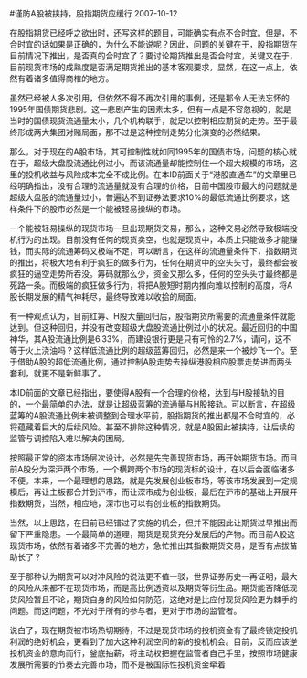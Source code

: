 #谨防A股被挟持，股指期货应缓行
2007-10-12


在股指期货已经呼之欲出时，还写这样的题目，可能确实有点不合时宜。但是，不合时宜的话如果是正确的，为什么不能说呢？因此，问题的关键在于，股指期货在目前情况下推出，是否真的合时宜了？要讨论期货推出是否合时宜，关键又在于，目前现货市场的成熟度是否满足期货推出的基本客观要求，显然，在这一点上，依然有着诸多值得商榷的地方。


 


虽然已经被人多次引用，但依然不得不再次引用的事例，还是那令人无法忘怀的1995年国债期货悲剧。这一悲剧产生的因素太多，但有一点是不容忽视的，就是当时的国债现货流通量太小，几个机构联手，就足以控制相应期货的走势。至于最终形成两大集团对赌局面，那不过是这种控制走势分化演变的必然结果。


 


那么，对于现在的A股市场，其可控制性就如同1995年的国债市场，问题的核心就在于，超级大盘股流通比例过小，而该流通量却能控制住一个超大规模的市场，这里的投机收益与风险成本完全不成比例。在本ID前面关于“港股直通车”的文章里已经明确指出，没有合理的流通量就没有合理的价格，目前中国股市最大的问题就是超级大盘股的流通量过小，普遍达不到证券法要求10%的最低流通比例要求，这样条件下的股市必然是一个能被轻易操纵的市场。


 


一个能被轻易操纵的现货市场一旦出现期货交易，那么，这种交易必然导致极端投机行为的出现。目前没有任何的现货卖空，也就是现货中，本质上只能做多才能赚钱，而实际的流通筹码又极端不足，可以断言，在这样的流通量条件下，指数期货的推出，将极大地有利于疯狂的做多行为，任何在期货中的空头头寸，最终都会被疯狂的逼空走势所吞没。筹码就那么少，资金又那么多，任何的空头头寸最终都是死路一条。而极端的疯狂做多行为，将把A股短时期内推向难以控制的高度，将A股长期发展的精气神耗尽，最终导致难以收拾的局面。


 


有一种观点认为，目前红筹、H股大量回归后，股指期货所需要的流通量条件就能达到。但这种回归，并没有改变超级大盘股流通比例过小的状况。最近回归的中国神华，其A股流通比例是6.33%，而建设银行更是只有可怜的2.7%，请问，这不等于火上浇油吗？这样低流通比例的超级蓝筹回归，必然是来一个被炒飞一个。至于借助A股的超低流通比例，通过控制A股走势去操纵港股相应股票走势进而两头套利，就更不是新鲜事了。


 


本ID前面的文章已经指出，要使得A股有一个合理的价格，达到与H股接轨的目的，一个最简单的办法，就是让超级蓝筹的流通量与H股接轨。可以断言，在超级蓝筹的A股流通比例未被调整到合理水平前，股指期货的推出都是不合时宜的，必将蕴藏着巨大的后续风险。甚至不排除这种情况，就是A股因此被挟持，让后续的监管与调控陷入难以解决的困局。


 


按照最正常的资本市场层次设计，必然是先完善现货市场，再开始期货市场。而目前A股分为深沪两个市场，一个横跨两个市场的现货标的设计，在以后会面临诸多不便。本来，一个最理想的思路，就是先发展创业板市场，等该市场发展到一定规模后，再让主板都合并到沪市，而让深市成为创业板，最后在沪市的基础上开展开指数期货，当然，相应地，深市也可以有创业板的指数期货。


 


当然，以上思路，在目前已经错过了实施的机会，但并不能因此让期货过早推出而留下严重隐患。一个最简单的道理，期货是现货充分发展后的产物。而目前A股这现货市场，依然有着诸多不完善的地方，急忙推出其指数期货交易，是否有点拔苗助长了？


 


至于那种认为期货可以对冲风险的说法更不值一驳，世界证券历史一再证明，最大的风险从来都不在现货市场，而是高比例透资以及期货等衍生品。期货能否降低现货风险暂且不论，期货自身的风险如何防范，这绝对是比应付现货风险更为棘手的问题。而这问题，不光对于所有的参与者，更对于市场的监管者。


 


说白了，现在期货被市场热切期待，不过是现货市场的投机资金有了最终锁定投机利润的绝好机会，更看到了加大这种利润空间的新的投机机会。目前，反而应该逆投机资金的意向而行，釜底抽薪，将主动权把握在监管者自己手里，按照市场健康发展所需要的节奏去完善市场，而不是被国际性投机资金牵着